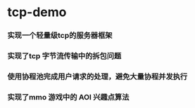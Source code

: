 # tcp-demo
### 实现一个轻量级tcp的服务器框架
### 实现了tcp 字节流传输中的拆包问题
### 使用协程池完成用户请求的处理，避免大量协程并发执行
### 实现了mmo 游戏中的 AOI 兴趣点算法

